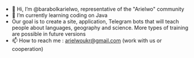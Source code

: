 - 👋 Hi, I’m @barabolkarielwo, representative of the "Arielwo" community
- 🌱 I’m currently learning coding on Java 
- Our goal is to create a site, application, Telegram bots that will teach people about languages, geography and science. More types of training are possible in future versions
- 📫 How to reach me : arielwoukr@gmail.com (work with us or cooperation)

<!---
barabolkarielwo/barabolkarielwo is a ✨ special ✨ repository because its `README.md` (this file) appears on your GitHub profile.
You can click the Preview link to take a look at your changes.
--->
